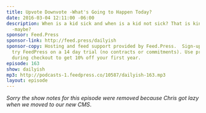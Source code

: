 ```yaml
---
title: Upvote Downvote -What's Going to Happen Today?
date: 2016-03-04 12:11:00 -06:00
description: When is a kid sick and when is a kid not sick? That is kinda the question
  -maybe?
sponsor: Feed.Press
sponsor-link: http://feed.press/dailyish
sponsor-copy: Hosting and feed support provided by Feed.Press.  Sign-up today and
  try FeedPress on a 14 day trial (no contracts or commitments). Use promo code "dailyish"
  during checkout to get 10% off your first year.
episode: 163
show: dailyish
mp3: http://podcasts-1.feedpress.co/10587/dailyish-163.mp3
layout: episode
---
```


<em>Sorry the show notes for this episode were removed because Chris got lazy when we moved to our new CMS</em>.
